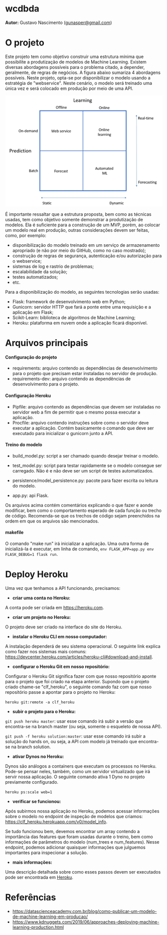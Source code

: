 wcdbda
================
**Autor:** Gustavo Nascimento (gunasper@gmail.com)

# O projeto
Este projeto tem como objetivo construir uma estrutura mínima que possibilite a produtização de modelos de Machine Learning. Existem diversas abordagens possíveis para o problema citado, a depender, geralmente, de regras de negócios. A figura abaixo sumariza 4 abordagens possíveis. Neste projeto, opta-se por disponibilizar o modelo usando a estratégia de "webservice". Neste cenário, o modelo será treinado uma única vez e será colocado em produção por meio de uma API.

![Abordagens possíveis](https://github.com/gunasper/wcdbda/blob/master/docs/deploy_ml.png)

É importante ressaltar que a estrutura proposta, bem como as técnicas usadas, tem como objetivo somente demonstrar a produtização de modelos. Ela é suficiente para a construção de um MVP, porém, ao colocar um modelo real em produção, outras considerações devem ser feitas, como, por exemplo:
* disponibilização do modelo treinado em um serviço de armazenamento apropriado (e não por meio do GitHub, como no caso mostrado);
* construção de regras de segurança, autenticação e/ou autorização para o webservice;
* sistemas de log e rastrio de problemas;
* escalabilidade da solução;
* testes automatizados;
* etc.

Para a disponibilização do modelo, as seguintes tecnologias serão usadas:
* Flask: framework de desenvolvimento web em Python;
* Gunicorn: servidor HTTP que fará a ponte entre uma requisição e a aplicação em Flask;
* Scikit-Learn: biblioteca de algoritmos de Machine Learning;
* Heroku: plataforma em nuvem onde a aplicação ficará disponível.

# Arquivos principais

#### Configuração do projeto
* requirements: arquivo contendo as dependências de desenvolvimento para o projeto que precisam estar instaladas no servidor de produção.
* requirements-dev: arquivo contendo as dependências de desenvolvimento para o projeto.

#### Configuração Heroku
* Pipfile: arquivo contendo as dependências que devem ser instaladas no servidor web a fim de permitir que o mesmo possa executar a aplicação.
* Procfile: arquivo contendo instruções sobre como o servidor deve executar a aplicação. Contém basicamente o comando que deve ser executado para inicializar o gunicorn junto a API.

#### Treino do modelo
* build_model.py: script a ser chamado quando desejar treinar o modelo. 

* test_model.py: script para testar rapidamente se o modelo consegue ser carregado. Não é e não deve ser um script de testes automatizados.

* persistence/model_persistence.py: pacote para fazer escrita ou leitura do modelo.

* app.py: api Flask.

Os arquivos acima contém comentários explicando o que fazer e aonde modificar, bem como o comportamento esperado de cada função ou trecho de código. Recomenda-se que os trechos de código sejam preenchidos na ordem em que os arquivos são mencionados.

#### makefile
O comando "make run" irá inicializar a aplicação. Uma outra forma de inicializá-la é executar, em linha de comando, `env FLASK_APP=app.py env FLASK_DEBUG=1 flask run`.

# Deploy Heroku
Uma vez que tenhamos a API funcionando, precisamos:

* **criar uma conta no Heroku:**

A conta pode ser criada em https://heroku.com.

* **criar um projeto no Heroku:**

O projeto deve ser criado na interface do site do Heroku.

* **instalar o Heroku CLI em nosso computador:**

A instalação dependerá de seu sistema operacional. O seguinte link explica como fazer nos sistemas mais comuns: https://devcenter.heroku.com/articles/heroku-cli#download-and-install.

* **configurar o Heroku Git em nosso repositório:**

Configurar o Heroku Git significa fazer com que nosso repositório aponte para o projeto que foi criado na etapa anterior. Supondo que o projeto criado chame-se "clf_heroku", o seguinte comando faz com que nosso repositório passe a apontar para o projeto no Heroku:

`heroku git:remote -a clf_heroku`

* **subir o projeto para o Heroku:**

`git push heroku master`: usar esse comando irá subir a versão que encontra-se na branch master (ou seja, somente o esqueleto de nossa API).

`git push -f heroku solution:master`: usar esse comando irá subir a solução do hands on, ou seja, a API com modelo já treinado que encontra-se na branch solution.

* **ativar Dynos no Heroku:**

Dynos são análogos a containers que executam os processos no Heroku. Pode-se pensar neles, também, como um servidor virtualizado que irá servir nossa aplicação. O seguinte comando ativa 1 Dyno no projeto previamente configurado.

`heroku ps:scale web=1`

* **verificar se funcionou:**

Após subirmos nossa aplicação no Heroku, podemos acessar informações sobre o modelo no endpoint de inspeção de modelos que criamos: https://clf_heroku.herokuapp.com/v0/model_info.

Se tudo funcionou bem, devemos encontrar um array contendo a importância das features que foram usadas durante o treino, bem como informações de parâmetros do modelo (num_trees e num_features). Nesse endpoint, podemos adicionar quaisquer informações que julguemos importantes para inspecionar a solução.

* **mais informações:**

Uma descrição detalhada sobre como esses passos devem ser executados pode ser encontrada em [Heroku](https://devcenter.heroku.com/articles/git).


# Referências
* https://datascienceacademy.com.br/blog/como-publicar-um-modelo-de-machine-learning-em-producao/
* https://www.kdnuggets.com/2019/06/approaches-deploying-machine-learning-production.html



